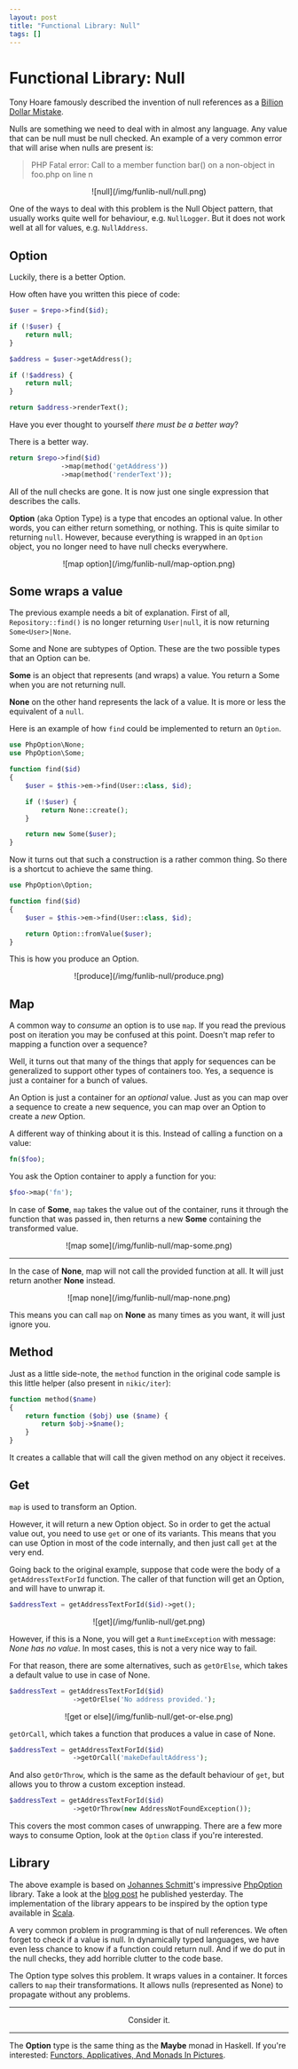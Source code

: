 ```yaml
---
layout: post
title: "Functional Library: Null"
tags: []
---
```


# Functional Library: Null

Tony Hoare famously described the invention of null references as a [Billion
Dollar Mistake](http://www.infoq.com/presentations/Null-References-The-Billion-Dollar-Mistake-Tony-Hoare).

Nulls are something we need to deal with in almost any language. Any value
that can be null must be null checked. An example of a very common error that
will arise when nulls are present is:

> PHP Fatal error:  Call to a member function bar() on a non-object in foo.php
> on line n

<center>
    ![null](/img/funlib-null/null.png)
</center>

One of the ways to deal with this problem is the Null Object pattern, that
usually works quite well for behaviour, e.g. `NullLogger`. But it does not
work well at all for values, e.g. `NullAddress`.

## Option

Luckily, there is a better Option.

How often have you written this piece of code:

~~~php
$user = $repo->find($id);

if (!$user) {
    return null;
}

$address = $user->getAddress();

if (!$address) {
    return null;
}

return $address->renderText();
~~~

Have you ever thought to yourself *there must be a better way*?

There is a better way.

~~~php
return $repo->find($id)
             ->map(method('getAddress'))
             ->map(method('renderText'));
~~~

All of the null checks are gone. It is now just one single expression that
describes the calls.

**Option** (aka Option Type) is a type that encodes an optional value. In
other words, you can either return something, or nothing. This is quite
similar to returning `null`. However, because everything is wrapped in an
`Option` object, you no longer need to have null checks everywhere.

<center>
    ![map option](/img/funlib-null/map-option.png)
</center>

## Some wraps a value

The previous example needs a bit of explanation. First of all,
`Repository::find()` is no longer returning `User|null`, it is now returning
`Some<User>|None`.

Some and None are subtypes of Option. These are the two possible types that
an Option can be.

**Some** is an object that represents (and wraps) a value. You return a Some
when you are not returning null.

**None** on the other hand represents the lack of a value. It is more or less
the equivalent of a `null`.

Here is an example of how `find` could be implemented to return an `Option`.

~~~php
use PhpOption\None;
use PhpOption\Some;

function find($id)
{
    $user = $this->em->find(User::class, $id);

    if (!$user) {
        return None::create();
    }

    return new Some($user);
}
~~~

Now it turns out that such a construction is a rather common thing. So there
is a shortcut to achieve the same thing.

~~~php
use PhpOption\Option;

function find($id)
{
    $user = $this->em->find(User::class, $id);

    return Option::fromValue($user);
}
~~~

This is how you produce an Option.

<center>
    ![produce](/img/funlib-null/produce.png)
</center>

## Map

A common way to *consume* an option is to use `map`. If you read the previous
post on iteration you may be confused at this point. Doesn't map refer to
mapping a function over a sequence?

Well, it turns out that many of the things that apply for sequences can be
generalized to support other types of containers too. Yes, a sequence is just
a container for a bunch of values.

An Option is just a container for an *optional* value. Just as you can map
over a sequence to create a new sequence, you can map over an Option to create
a *new* Option.

A different way of thinking about it is this. Instead of calling a function on
a value:

~~~php
fn($foo);
~~~

You ask the Option container to apply a function for you:

~~~php
$foo->map('fn');
~~~

In case of **Some**, `map` takes the value out of the container, runs it
through the function that was passed in, then returns a new **Some**
containing the transformed value.

<center>
    ![map some](/img/funlib-null/map-some.png)
</center>

---

In the case of **None**, map will not call the provided function at all. It
will just return another **None** instead.

<center>
    ![map none](/img/funlib-null/map-none.png)
</center>

This means you can call `map` on **None** as many times as you want, it will
just ignore you.

## Method

Just as a little side-note, the `method` function in the original code sample
is this little helper (also present in `nikic/iter`):

~~~php
function method($name)
{
    return function ($obj) use ($name) {
        return $obj->$name();
    }
}
~~~

It creates a callable that will call the given method on any object it
receives.

## Get

`map` is used to transform an Option.

However, it will return a new Option object. So in order to get the actual
value out, you need to use `get` or one of its variants. This means that you
can use Option in most of the code internally, and then just call `get` at the
very end.

Going back to the original example, suppose that code were the body of a
`getAddressTextForId` function. The caller of that function will get an
Option, and will have to unwrap it.

~~~php
$addressText = getAddressTextForId($id)->get();
~~~

<center>
    ![get](/img/funlib-null/get.png)
</center>

However, if this is a None, you will get a `RuntimeException` with message:
*None has no value*. In most cases, this is not a very nice way to fail.

For that reason, there are some alternatives, such as `getOrElse`, which takes
a default value to use in case of None.

~~~php
$addressText = getAddressTextForId($id)
                ->getOrElse('No address provided.');
~~~

<center>
    ![get or else](/img/funlib-null/get-or-else.png)
</center>

`getOrCall`, which takes a function that produces a value in case of None.

~~~php
$addressText = getAddressTextForId($id)
                ->getOrCall('makeDefaultAddress');
~~~

And also `getOrThrow`, which is the same as the default behaviour of `get`,
but allows you to throw a custom exception instead.

~~~php
$addressText = getAddressTextForId($id)
                ->getOrThrow(new AddressNotFoundException());
~~~

This covers the most common cases of unwrapping. There are a few more ways to
consume Option, look at the `Option` class if you're interested.

## Library

The above example is based on [Johannes
Schmitt](https://twitter.com/schmittjoh)'s impressive
[PhpOption](https://github.com/schmittjoh/php-option) library. Take a look at
the [blog post](http://jmsyst.com/blog/simplifying-algorithms-with-options) he
published yesterday. The implementation of the library appears to be inspired
by the option type available in [Scala](http://scala-lang.org).

A very common problem in programming is that of null references. We often
forget to check if a value is null. In dynamically typed languages, we have
even less chance to know if a function could return null. And if we do put in
the null checks, they add horrible clutter to the code base.

The Option type solves this problem. It wraps values in a container. It forces
callers to `map` their transformations. It allows nulls (represented as None)
to propagate without any problems.

---

<center>
    Consider it.
</center>

---

The **Option** type is the same thing as the **Maybe** monad in Haskell. If
you're interested: [Functors, Applicatives, And Monads In Pictures](http://adit.io/posts/2013-04-17-functors,_applicatives,_and_monads_in_pictures.html).
